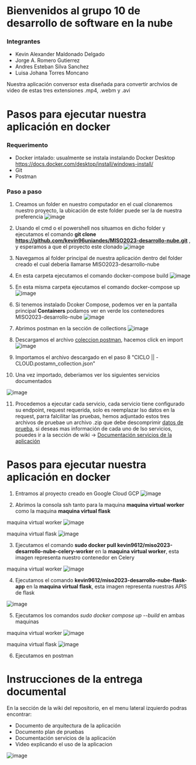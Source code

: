 # Bienvenidos al grupo 10 de desarrollo de software en la nube

### Integrantes

* Kevin Alexander Maldonado Delgado
* Jorge A. Romero Gutierrez
* Andres Esteban Silva Sanchez
* Luisa Johana Torres Moncano

Nuestra aplicación conversor esta diseñada para convertir archvios de video de estas tres extensiones .mp4, .webm y .avi

# Pasos para ejecutar nuestra aplicación en docker

### Requerimento
* Docker intalado: usualmente se instala instalando Docker Desktop https://docs.docker.com/desktop/install/windows-install/
* Git
* Postman

### Paso a paso

1. Creamos un folder en nuestro computador en el cual clonaremos nuestro proyecto, la ubicación de este folder puede ser la de nuestra preferencia
![image](https://github.com/kevin96uniandes/MISO2023-desarrollo-nube/assets/123959005/6645c331-94b3-4bc9-aeb0-f7b79d2e4bc8)

2. Usando el cmd o el powershell nos situamos en dicho folder y ejecutamos el comando **git clone https://github.com/kevin96uniandes/MISO2023-desarrollo-nube.git** , y esperamos a que el proyecto este clonado
![image](https://github.com/kevin96uniandes/MISO2023-desarrollo-nube/assets/123959005/4895f175-9bf2-4a2d-8706-8e24eea128bc)

3. Navegamos al folder principal de nuestra aplicación dentro del folder creado el cual deberia llamarse MISO2023-desarrollo-nube

4. En esta carpeta ejecutamos el comando docker-compose build
![image](https://github.com/kevin96uniandes/MISO2023-desarrollo-nube/assets/123959005/17353644-26b5-4850-8579-84846ba38e8d)

5. En esta misma carpeta ejecutamos el comando docker-compose up
![image](https://github.com/kevin96uniandes/MISO2023-desarrollo-nube/assets/123959005/0b34f96c-cf3c-4813-bac2-94d5c6f45a4e)

6. Si tenemos instalado Dcoker Compose, podemos ver en la pantalla principal **Containers** podamos ver en verde los contenedores MISO2023-desarrollo-nube
![image](https://github.com/kevin96uniandes/MISO2023-desarrollo-nube/assets/123959005/2f4b6cd4-4672-4554-ada5-8201b92d414d)

7. Abrimos postman en la sección de collections
![image](https://github.com/kevin96uniandes/MISO2023-desarrollo-nube/assets/123959005/aebe30a3-4868-419a-af7e-f9455683ca01)

8. Descargamos el archivo [coleccion postman](https://uniandes-my.sharepoint.com/:u:/g/personal/k_maldonadod_uniandes_edu_co/EcDKlsE6RONBuZCx2JQjUA0BJnTNtBwUAat8os7LTxnC3Q?e=2xVQ6N), hacemos click en import
![image](https://github.com/kevin96uniandes/MISO2023-desarrollo-nube/assets/123959005/4cbcd45a-ab17-411e-b599-a616a6ecd7f4)
 
9. Importamos el archivo descargado en el paso 8 "CICLO || -CLOUD.postamn_collection.json"

10. Una vez importado, deberiamos ver los siguientes servicios documentados
    
![image](https://github.com/kevin96uniandes/MISO2023-desarrollo-nube/assets/123959005/4631394e-4ea7-4131-824f-3a6e01558bda)

11. Procedemos a ejecutar cada servicio, cada servicio tiene configurado su endpoint, request requerida, solo es reemplazar lso datos en la request, parra falcilitar las pruebas, hemos adjuntado estos tres archivos de pruebae un archivo .zip que debe descomprimir [datos de prueba](https://uniandes-my.sharepoint.com/:u:/g/personal/k_maldonadod_uniandes_edu_co/ETTY7tAoSCNHlsqK7etI_iABK1YTLLGJXzXRgRcwIVgCDQ?e=h7tl6r), si deseas mas información de cada uno de lso servicios, pouedes ir a la sección de wiki -> [Documentación servicios de la aplicación](https://github.com/kevin96uniandes/MISO2023-desarrollo-nube/wiki/Documentacion-servicios)

# Pasos para ejecutar nuestra aplicación en docker

1. Entramos al proyecto creado en Google Cloud GCP
![image](https://github.com/kevin96uniandes/MISO2023-desarrollo-nube/assets/123959005/4c3e649c-8e72-45d4-a298-090e058bc4e5)

2. Abrimos la consola ssh tanto para la maquina **maquina virtual worker** como la maquina **maquina virtual flask**

maquina virtual worker
![image](https://github.com/kevin96uniandes/MISO2023-desarrollo-nube/assets/123959005/3ec97205-4851-4d80-8ffe-06566f957b79)

maquina virtual flask
![image](https://github.com/kevin96uniandes/MISO2023-desarrollo-nube/assets/123959005/8b96c369-8526-4ca4-861b-b78876954312)

3. Ejecutamos el comando **sudo docker pull kevin9612/miso2023-desarrollo-nube-celery-worker** en la **maquina virtual worker**, esta imagen representa nuestro contenedor en Celery 

maquina virtual worker
![image](https://github.com/kevin96uniandes/MISO2023-desarrollo-nube/assets/123959005/3ec97205-4851-4d80-8ffe-06566f957b79)

4. Ejecutamos el comando **kevin9612/miso2023-desarrollo-nube-flask-app** en la **maquina virtual flask**, esta imagen representa nuestras APIS de flask

![image](https://github.com/kevin96uniandes/MISO2023-desarrollo-nube/assets/123959005/8b96c369-8526-4ca4-861b-b78876954312)

5. Ejecutamos los comandos *sudo docker compose up --build* en ambas maquinas

maquina virtual worker
![image](https://github.com/kevin96uniandes/MISO2023-desarrollo-nube/assets/123959005/ca68c9c9-fe4c-43b8-92f0-6db0a573cc5c)

maquina virtual flask
![image](https://github.com/kevin96uniandes/MISO2023-desarrollo-nube/assets/123959005/2ee818a0-9e38-45ec-9db4-54b24a9b41e1)

6. Ejecutamos en postman 

# Instrucciones de la entrega documental

En la sección de la wiki del repositorio, en el menu lateral izquierdo podras encontrar:

* Documento de arquitectura de la aplicación
* Documento plan de pruebas
* Documentación servicios de la aplicación
* Video explicando el uso de la aplicacion

![image](https://github.com/kevin96uniandes/MISO2023-desarrollo-nube/assets/123959005/19a19ac4-deeb-4036-9b4a-8886a307514a)
